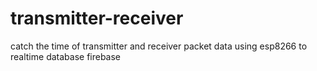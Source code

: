# transmitter-receiver
catch the time of transmitter and receiver packet data using esp8266 to realtime database firebase
